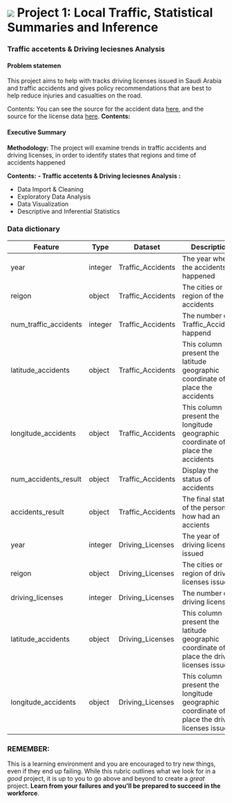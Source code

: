 # ![](https://ga-dash.s3.amazonaws.com/production/assets/logo-9f88ae6c9c3871690e33280fcf557f33.png) Project 1: Local Traffic, Statistical Summaries and Inference



### Traffic accetents & Driving leciesnes Analysis

#### Problem statemen

This project aims to help with tracks driving licenses issued in Saudi Arabia and traffic accidents and gives policy recommendations that are best to help reduce injuries and casualties on the road.


Contents:
You can see the source for the accident data [here](https://datasource.kapsarc.org/explore/dataset/saudi-arabia-traffic-accidents-and-casualties-injured-dead-2008/), and the source for the license data [here](https://datasource.kapsarc.org/explore/dataset/saudi-arabia-traffic-accidents-and-casualties-injured-dead-2008/). **Contents:**

#### Executive Summary
**Methodology:**
The project will examine trends in traffic accidents and driving licenses, in order to identify states that regions and time of accidents happened 

**Contents:**
**- Traffic accetents & Driving leciesnes Analysis :**
- Data Import & Cleaning
- Exploratory Data Analysis
- Data Visualization
- Descriptive and Inferential Statistics
<!-- Outside Research
Conclusions and Recommendation -->
 



### Data dictionary
|Feature|Type|Dataset|Description|
|---|---|---|---|
|year|integer|Traffic_Accidents|The year when the accidents happened| 
|reigon|object|Traffic_Accidents|The cities or region of the accidents| 
|num_traffic_accidents|integer|Traffic_Accidents|The number of Traffic_Accidents happend| 
|latitude_accidents|object|Traffic_Accidents|This column present the latitude geographic coordinate of place the accidents| 
|longitude_accidents|object|Traffic_Accidents|This column present the longitude geographic coordinate of place the accidents| 
|num_accidents_result|object|Traffic_Accidents|Display the status of accidents| 
|accidents_result|object|Traffic_Accidents|The final status of the person how had an accients| 
|year|integer|Driving_Licenses|The year of driving licenses issued| 
|reigon|object|Driving_Licenses|The cities or region of driving licenses issued| 
|driving_licenses|integer|Driving_Licenses|The number of driving licenses| 
|latitude_accidents|object|Driving_Licenses|This column present the latitude geographic coordinate of place the driving licenses issued| 
|longitude_accidents|object|Driving_Licenses|This column present the longitude geographic coordinate of place the driving licenses issued| 


### REMEMBER:

This is a learning environment and you are encouraged to try new things, even if they end up failing. While this rubric outlines what we look for in a _good_ project, it is up to you to go above and beyond to create a _great_ project. **Learn from your failures and you'll be prepared to succeed in the workforce**.

